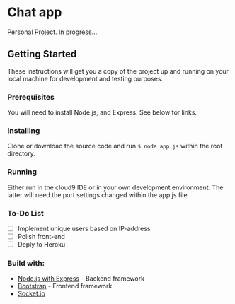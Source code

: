 # Chat app
Personal Project. In progress...

## Getting Started
These instructions will get you a copy of the project up and running on your local machine for development and testing purposes.

### Prerequisites
You will need to install Node.js, and Express. See below for links.

### Installing
Clone or download the source code and run ```$ node app.js``` within the root directory.

### Running
Either run in the cloud9 IDE or in your own development environment. The latter will need the port settings changed within the app.js file.

### To-Do List
- [ ] Implement unique users based on IP-address
- [ ] Polish front-end
- [ ] Deply to Heroku

### Build with:
* [Node.js with Express](https://expressjs.com/) - Backend framework
* [Bootstrap](https://getbootstrap.com/) - Frontend framework
* [Socket.io](https://socket.io/)
